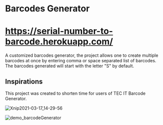 # Barcodes Generator
# https://serial-number-to-barcode.herokuapp.com/
A customized barcodes generator, the project allows one to create multiple barcodes at once by entering comma or space separated list of barcodes.
The barcodes generated will start with the letter "S" by default.

## Inspirations

This project was created to shorten time for users of TEC IT Barcode Generator.

![Xnip2021-03-17_14-29-56](https://user-images.githubusercontent.com/49047379/111519239-41abfa80-872d-11eb-8f32-b3e740e2d9e3.jpg)


![demo_barcodeGenerator](https://user-images.githubusercontent.com/49047379/111520013-0eb63680-872e-11eb-86e3-21f782f8a382.gif)
